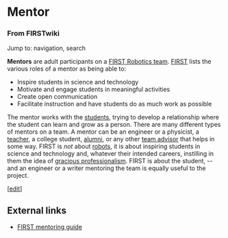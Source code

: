# Mentor

### From FIRSTwiki

Jump to: navigation, search

**Mentors** are adult participants on a [FIRST Robotics team](/index.php/FIRST_Robotics_team "FIRST Robotics team" ). [FIRST](/index.php/FIRST "FIRST" ) lists the various roles of a mentor as being able to: 

  * Inspire students in science and technology 
  * Motivate and engage students in meaningful activities 
  * Create open communication 
  * Facilitate instruction and have students do as much work as possible 

The mentor works with the [students](/index.php/Student "Student" ), trying to
develop a relationship where the student can learn and grow as a person. There
are many different types of mentors on a team. A mentor can be an engineer or
a physicist, a [teacher](/index.php/Teacher "Teacher" ), a college student,
[alumni](/index.php/Alumni "Alumni" ), or any other [team
advisor](/index.php/Team_advisor "Team advisor" ) that helps in some way.
FIRST is _not_ about [robots](/index.php/Robot "Robot" ), it is about
inspiring students in science and technology and, whatever their intended
careers, instilling in them the idea of [gracious
professionalism](/index.php/Gracious_professionalism "Gracious
professionalism" ). FIRST is about the student, -- and an engineer or a writer
mentoring the team is equally useful to the project.

[[edit](/index.php?title=Mentor&action=edit&section=1 "Edit section: External
links" )]

##  External links

  * [FIRST mentoring guide](http://www.usfirst.org/robotics/mentoring.htm "http://www.usfirst.org/robotics/mentoring.htm" )

